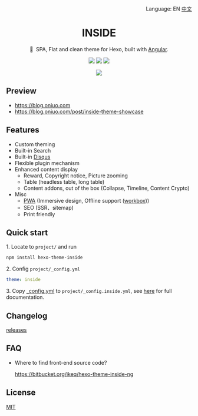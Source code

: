 <div align="right">
  Language:
  EN
  <a title="中文" href="README_zh-Hans.md">中文</a>
</div>

<h1 align="center">INSIDE</h1>

<p align="center">🌈 &nbsp;SPA, Flat and clean theme for Hexo, built with <a href="https://angular.io">Angular</a>.</p>

<p align="center">
  <img src="https://img.shields.io/npm/v/hexo-theme-inside.svg?label=NPM&color=limegreen&style=flat-square" />
  <img src="https://img.shields.io/badge/Hexo-7.0%2B-blue?style=flat-square">
  <img src="https://img.shields.io/badge/Node.js-18%2B-blue?style=flat-square">
</p>

<p align="center">
  <img src="https://blog.oniuo.com/screenshot.webp">
</p>

## Preview

- https://blog.oniuo.com
- https://blog.oniuo.com/post/inside-theme-showcase

## Features

- Custom theming
- Built-in Search
- Built-in [Disqus](https://disqus.com)
- Flexible plugin mechanism
- Enhanced content display
  - Reward, Copyright notice, Picture zooming
  - Table (headless table, long table)
  - Content addons, out of the box (Collapse, Timeline, Content Crypto)
- Misc
  - [PWA](https://developers.google.com/web/progressive-web-apps) (Immersive design, Offline support ([workbox](https://developers.google.com/web/tools/workbox/)))
  - SEO (SSR、sitemap)
  - Print friendly

## Quick start

1\. Locate to `project/` and run

```bash
npm install hexo-theme-inside
```

2\. Config `project/_config.yml`

```yaml
theme: inside
```

3\. Copy [_config.yml](https://github.com/ikeq/hexo-theme-inside/blob/master/_config.yml) to `project/_config.inside.yml`, see [here](https://blog.oniuo.com/theme-inside) for full documentation.

## Changelog

[releases](https://github.com/ikeq/hexo-theme-inside/releases)

## FAQ

- Where to find front-end source code?

  https://bitbucket.org/ikeq/hexo-theme-inside-ng

## License

[MIT](LICENSE)
